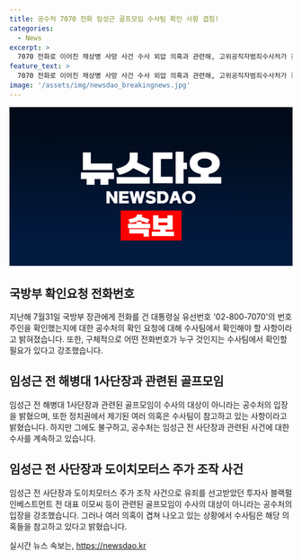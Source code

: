 ```yaml
---
title: 공수처 7070 전화 임성근 골프모임 수사팀 확인 사항 겹침!
categories:
  - News
excerpt: >
  7070 전화로 이어진 채상병 사망 사건 수사 외압 의혹과 관련해, 고위공직자범죄수사처가 전화번호 확인을 요청. 또, 임성근 골프모임 단톡방은 수사대상 아냐고 밝히며, 채특법 입법청문회와 관련해 박정훈 전 해병대 수사단장의 증언과 관련된 상황 속에서 김계환 해병대사령관의 2차 소환조사와 관련된 수사가 지연되고 있다는 지적에 대한 답변을 전했다. 따라서, 중간 점검 후 추가 조사 및 소환 여부가 결정될 전망.
feature_text: >
  7070 전화로 이어진 채상병 사망 사건 수사 외압 의혹과 관련해, 고위공직자범죄수사처가 전화번호 확인을 요청. 또, 임성근 골프모임 단톡방은 수사대상 아냐고 밝히며, 채특법 입법청문회와 관련해 박정훈 전 해병대 수사단장의 증언과 관련된 상황 속에서 김계환 해병대사령관의 2차 소환조사와 관련된 수사가 지연되고 있다는 지적에 대한 답변을 전했다. 따라서, 중간 점검 후 추가 조사 및 소환 여부가 결정될 전망.
image: '/assets/img/newsdao_breakingnews.jpg'
---
```


<p><img src="/assets/img/newsdao_breakingnews.jpg" alt="ontimetimes 속보" /></p>

<h2 data-ke-size="size26">국방부 확인요청 전화번호</h2>

<p data-ke-size="size16">지난해 7월31일 국방부 장관에게 전화를 건 대통령실 유선번호 '02-800-7070'의 번호 주인을 확인했는지에 대한 공수처의 확인 요청에 대해 수사팀에서 확인해야 할 사항이라고 밝혀졌습니다. 또한, 구체적으로 어떤 전화번호가 누구 것인지는 수사팀에서 확인할 필요가 있다고 강조했습니다.</p>

<h2 data-ke-size="size26">임성근 전 해병대 1사단장과 관련된 골프모임</h2>

<p data-ke-size="size16">임성근 전 해병대 1사단장과 관련된 골프모임이 수사의 대상이 아니라는 공수처의 입장을 밝혔으며, 또한 정치권에서 제기된 여러 의혹은 수사팀이 참고하고 있는 사항이라고 밝혔습니다. 하지만 그에도 불구하고, 공수처는 임성근 전 사단장과 관련된 사건에 대한 수사를 계속하고 있습니다.</p>

<h2 data-ke-size="size26">임성근 전 사단장과 도이치모터스 주가 조작 사건</h2>

<p data-ke-size="size16">임성근 전 사단장과 도이치모터스 주가 조작 사건으로 유죄를 선고받았던 투자사 블랙펄인베스트먼트 전 대표 이모씨 등이 관련된 골프모임이 수사의 대상이 아니라는 공수처의 입장을 강조했습니다. 그러나 여러 의혹이 겹쳐 나오고 있는 상황에서 수사팀은 해당 의혹들을 참고하고 있다고 밝혔습니다.</p>
실시간 뉴스 속보는, <a href="https://newsdao.kr" rel="dofollow">https://newsdao.kr</a>


